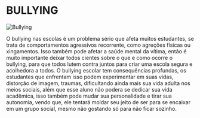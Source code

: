 # BULLYING

![Bullying](https://github.com/Linx0202/mobile-first/assets/111889729/03d6deb0-6d5b-44de-8125-f32b5fd7e0c2)

O bullying nas escolas é um problema sério que afeta muitos estudantes, se trata de comportamentos agressivos recorrente, como agreções físicas ou xingamentos.
Isso também pode afetar a saúde mental da vítima, então é muito importante deixar todos cientes sobre o que e como ocorre o bullying, para que todos lutem contra juntos para criar uma escola segura e acolhedora a todos.
O bullying escolar tem consequências profundas, os estudantes que enfrentam isso podem experimentar em suas vidas, distorção de imagem, traumas, dificultando ainda mais sua vida adulta nos meios sociais, além que esse aluno não podera se dedicar sua vida acadêmica, isso também pode mudar sua personalidade e tirar sua autonomia, vendo que, ele tentará moldar seu jeito de ser para se encaixar em um grupo social, mesmo não gostando só para não ficar sozinho.

